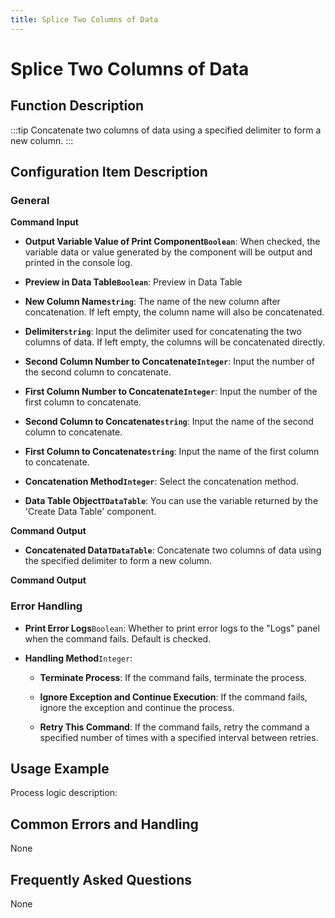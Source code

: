 ```yaml
---
title: Splice Two Columns of Data
---
```


# Splice Two Columns of Data

## Function Description

:::tip 
Concatenate two columns of data using a specified delimiter to form a new column.
:::

## Configuration Item Description

### General

**Command Input**

- **Output Variable Value of Print Component`Boolean`**: When checked, the variable data or value generated by the component will be output and printed in the console log.

- **Preview in Data Table`Boolean`**: Preview in Data Table

- **New Column Name`string`**: The name of the new column after concatenation. If left empty, the column name will also be concatenated.

- **Delimiter`string`**: Input the delimiter used for concatenating the two columns of data. If left empty, the columns will be concatenated directly.

- **Second Column Number to Concatenate`Integer`**: Input the number of the second column to concatenate.

- **First Column Number to Concatenate`Integer`**: Input the number of the first column to concatenate.

- **Second Column to Concatenate`string`**: Input the name of the second column to concatenate.

- **First Column to Concatenate`string`**: Input the name of the first column to concatenate.

- **Concatenation Method`Integer`**: Select the concatenation method.

- **Data Table Object`TDataTable`**: You can use the variable returned by the 'Create Data Table' component.


**Command Output**

- **Concatenated Data`TDataTable`**: Concatenate two columns of data using the specified delimiter to form a new column.


**Command Output**

### Error Handling

- **Print Error Logs**`Boolean`: Whether to print error logs to the "Logs" panel when the command fails. Default is checked. 

- **Handling Method**`Integer`:

    - **Terminate Process**: If the command fails, terminate the process.

    - **Ignore Exception and Continue Execution**: If the command fails, ignore the exception and continue the process.

    - **Retry This Command**: If the command fails, retry the command a specified number of times with a specified interval between retries.

## Usage Example

Process logic description:

## Common Errors and Handling

None

## Frequently Asked Questions

None

